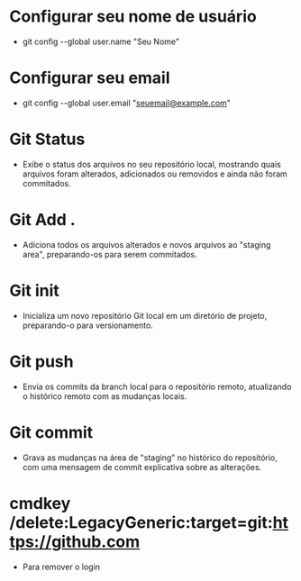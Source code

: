 # Configurar seu nome de usuário
* git config --global user.name "Seu Nome"

# Configurar seu email
* git config --global user.email "seuemail@example.com"

# Git Status
* Exibe o status dos arquivos no seu repositório local, mostrando quais arquivos foram alterados, adicionados ou removidos e ainda não foram commitados.

# Git Add .
* Adiciona todos os arquivos alterados e novos arquivos ao "staging area", preparando-os para serem commitados.

# Git init
* Inicializa um novo repositório Git local em um diretório de projeto, preparando-o para versionamento.

# Git push
* Envia os commits da branch local para o repositório remoto, atualizando o histórico remoto com as mudanças locais.

# Git commit
* Grava as mudanças na área de "staging" no histórico do repositório, com uma mensagem de commit explicativa sobre as alterações.

# cmdkey /delete:LegacyGeneric:target=git:https://github.com
* Para remover o login

